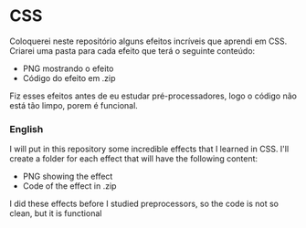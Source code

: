 # CSS

Coloquerei neste repositório alguns efeitos incríveis que aprendi em CSS. Criarei uma pasta para cada efeito que terá o seguinte conteúdo: 

- PNG mostrando o efeito
- Código do efeito em .zip

Fiz esses efeitos antes de eu estudar pré-processadores, logo o código não está tão limpo, porem é funcional.


### English
I will put in this repository some incredible effects that I learned in CSS. I'll create a folder for each effect that will have the following content:

- PNG showing the effect
- Code of the effect in .zip

I did these effects before I studied preprocessors, so the code is not so clean, but it is functional
